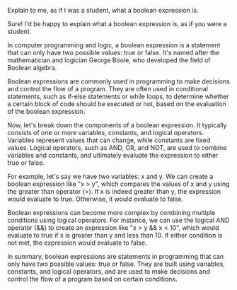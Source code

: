 Explain to me, as if I was a student, what a boolean expression is.

Sure! I'd be happy to explain what a boolean expression is, as if you were a student.

In computer programming and logic, a boolean expression is a statement that can only have two possible values: true or false. It's named after the mathematician and logician George Boole, who developed the field of Boolean algebra.

Boolean expressions are commonly used in programming to make decisions and control the flow of a program. They are often used in conditional statements, such as if-else statements or while loops, to determine whether a certain block of code should be executed or not, based on the evaluation of the boolean expression.

Now, let's break down the components of a boolean expression. It typically consists of one or more variables, constants, and logical operators. Variables represent values that can change, while constants are fixed values. Logical operators, such as AND, OR, and NOT, are used to combine variables and constants, and ultimately evaluate the expression to either true or false.

For example, let's say we have two variables: x and y. We can create a boolean expression like "x > y", which compares the values of x and y using the greater than operator (>). If x is indeed greater than y, the expression would evaluate to true. Otherwise, it would evaluate to false.

Boolean expressions can become more complex by combining multiple conditions using logical operators. For instance, we can use the logical AND operator (&&) to create an expression like "x > y && x < 10", which would evaluate to true if x is greater than y and less than 10. If either condition is not met, the expression would evaluate to false.

In summary, boolean expressions are statements in programming that can only have two possible values: true or false. They are built using variables, constants, and logical operators, and are used to make decisions and control the flow of a program based on certain conditions.